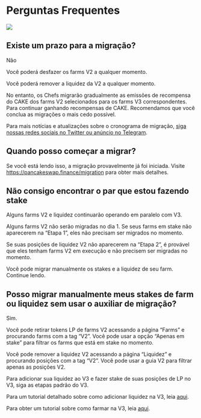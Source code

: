 # Perguntas Frequentes

![](https://1397868517-files.gitbook.io/\~/files/v0/b/gitbook-x-prod.appspot.com/o/spaces%2F-MHREX7DHcljbY5IkjgJ-1972196547%2Fuploads%2FBsUWD1Y8yxYDuQUxakYC%2Fimage.png?alt=media\&token=a871fdf2-b467-438e-99b0-e69291cc06a2)

## Existe um prazo para a migração?&#x20;

Não&#x20;

Você poderá desfazer os farms V2 a qualquer momento.&#x20;

Você poderá remover a liquidez da V2 a qualquer momento.&#x20;

No entanto, os Chefs migrarão gradualmente as emissões de recompensa do CAKE dos farms V2 selecionados para os farms V3 correspondentes. Para continuar ganhando recompensas de CAKE. Recomendamos que você conclua as migrações o mais cedo possível.&#x20;

Para mais notícias e atualizações sobre o cronograma de migração, [siga nossas redes sociais no Twitter ou anúncio no Telegram](../../contact-us/telegram.md).

## Quando posso começar a migrar?&#x20;

Se você está lendo isso, a migração provavelmente já foi iniciada. Visite https://pancakeswap.finance/migration para obter mais detalhes.&#x20;

## Não consigo encontrar o par que estou fazendo stake&#x20;

Alguns farms V2 e liquidez continuarão operando em paralelo com V3.&#x20;

Alguns farms V2 não serão migradas no dia 1. Se seus farms em stake não aparecerem na “Etapa 1”, eles não precisam ser migrados no momento.&#x20;

Se suas posições de liquidez V2 não aparecerem na “Etapa 2”, é provável que eles tenham farms V2 em execução e não precisem ser migradas no momento.&#x20;

Você pode migrar manualmente os stakes e a liquidez de seu farm. Continue lendo.&#x20;

## Posso migrar manualmente meus stakes de farm ou liquidez sem usar o auxiliar de migração?&#x20;

Sim.&#x20;

Você pode retirar tokens LP de farms V2 acessando a página “Farms” e procurando farms com a tag “V2”. Você pode usar a opção “Apenas em stake” para filtrar os farms que está em stake no momento.&#x20;

Você pode remover a liquidez V2 acessando a página “Liquidez” e procurando posições com a tag “V2”. Você pode usar a guia V2 para filtrar apenas as posições V2.&#x20;

Para adicionar sua liquidez ao V3 e fazer stake de suas posições de LP no V3, siga as etapas padrão do V3.&#x20;

Para um tutorial detalhado sobre como adicionar liquidez na V3, leia [aqui](../../produtos/pancakeswap-exchange/liquidity-guide.md).&#x20;

Para obter um tutorial sobre como farmar na V3, leia [aqui](../../produtos/yield-farming/how-to-use-farms.md).
